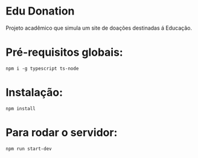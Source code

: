# Edu Donation
Projeto acadêmico que simula um site de doações destinadas á Educação.

# Pré-requisitos globais:
`npm i -g typescript ts-node`

# Instalação: 
`npm install`

# Para rodar o servidor: 
`npm run start-dev`


